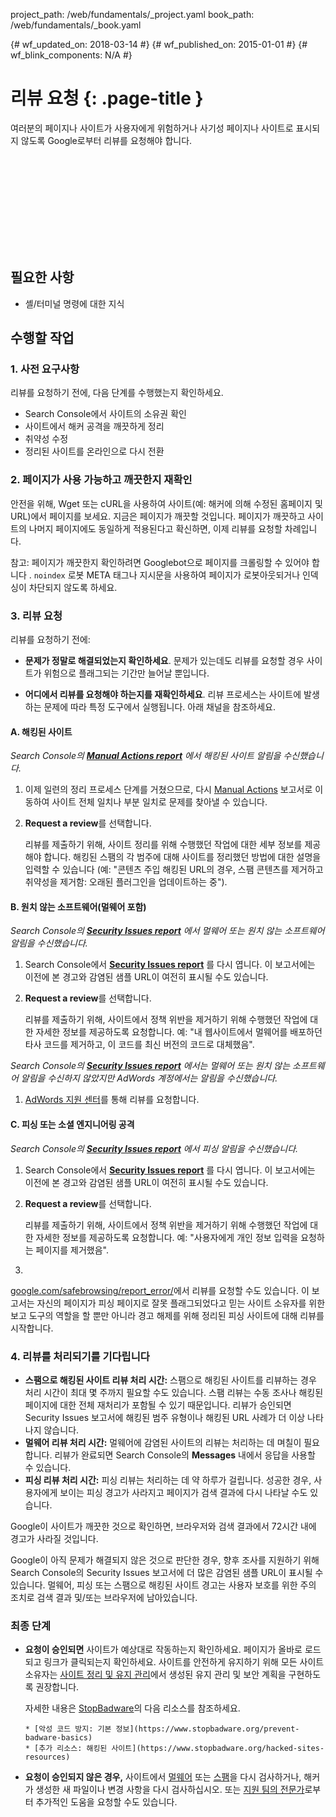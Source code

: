 project_path: /web/fundamentals/_project.yaml
book_path: /web/fundamentals/_book.yaml

{# wf_updated_on: 2018-03-14 #}
{# wf_published_on: 2015-01-01 #}
{# wf_blink_components: N/A #}

# 리뷰 요청 {: .page-title }

여러분의 페이지나 사이트가 사용자에게 위험하거나
사기성 페이지나 사이트로 표시되지 않도록 Google로부터 리뷰를 요청해야 합니다.

<div class="video-wrapper">
  <iframe class="devsite-embedded-youtube-video" data-video-id="lc3UjnDcMxo"
          data-autohide="1" data-showinfo="0" frameborder="0" allowfullscreen>
  </iframe>
</div>

## 필요한 사항

*   셸/터미널 명령에 대한 지식

## 수행할 작업

### 1. 사전 요구사항

리뷰를 요청하기 전에, 다음 단계를 수행했는지 확인하세요.

* Search Console에서 사이트의 소유권 확인
* 사이트에서 해커 공격을 깨끗하게 정리
* 취약성 수정
* 정리된 사이트를 온라인으로 다시 전환

### 2. 페이지가 사용 가능하고 깨끗한지 재확인

안전을 위해, Wget 또는 cURL을 사용하여 사이트(예: 해커에 의해 수정된 홈페이지 및 URL)에서 페이지를 보세요.
지금은 페이지가 깨끗할 것입니다. 페이지가 깨끗하고
사이트의 나머지 페이지에도 동일하게 적용된다고 확신하면,
이제 리뷰를 요청할 차례입니다.

참고: 페이지가 깨끗한지 확인하려면 Googlebot으로 페이지를 크롤링할 수 있어야 합니다
. `noindex` 로봇 META 태그나 지시문을 사용하여 
페이지가 로봇아웃되거나 인덱싱이 차단되지 않도록 하세요.

### 3. 리뷰 요청

리뷰를 요청하기 전에:

* **문제가 정말로 해결되었는지 확인하세요**.
문제가 있는데도 리뷰를 요청할 경우
사이트가 위험으로 플래그되는 기간만 늘어날 뿐입니다.

* **어디에서 리뷰를 요청해야 하는지를 재확인하세요**. 
리뷰 프로세스는 사이트에 발생하는 문제에 따라 특정 도구에서 실행됩니다.
아래 채널을 참조하세요.


#### A. 해킹된 사이트

*Search Console의 
[**Manual Actions report**](https://www.google.com/webmasters/tools/manual-action)
에서 해킹된 사이트 알림을 수신했습니다.*

1. 이제 일련의 정리 프로세스 단계를 거쳤으므로,
  다시 [Manual Actions](https://www.google.com/webmasters/tools/manual-action)
 보고서로 이동하여 사이트 전체 일치나 부분 일치로 문제를 
찾아낼 수 있습니다.
2. **Request a review**를 선택합니다.

    리뷰를 제출하기 위해, 사이트 정리를 위해 수행했던 작업에 대한 
세부 정보를 제공해야 합니다. 해킹된 스팸의 각 범주에 대해 
사이트를 정리했던 방법에 대한 설명을 입력할 수 있습니다 
(예: "콘텐츠 주입 해킹된 URL의 경우, 스팸 콘텐츠를 제거하고 취약성을 제거함: 
오래된 플러그인을 업데이트하는 중").


#### B. 원치 않는 소프트웨어(멀웨어 포함)

*Search Console의 
[**Security Issues report**](https://www.google.com/webmasters/tools/security-issues)
에서 멀웨어 또는 원치 않는 소프트웨어 알림을 수신했습니다.*

1. Search Console에서 
[**Security Issues report**](https://www.google.com/webmasters/tools/security-issues)
를 다시 엽니다. 이 보고서에는 이전에 본 경고와 감염된 샘플 URL이 
여전히 표시될 수도 있습니다.
2. **Request a review**를 선택합니다.

    리뷰를 제출하기 위해, 사이트에서 정책 위반을 제거하기 위해
 수행했던 작업에 대한 자세한 정보를 제공하도록 요청합니다. 예:
 "내 웹사이트에서 멀웨어를 배포하던 타사 코드를 제거하고, 
이 코드를 최신 버전의 코드로 대체했음".


*Search Console의 
[**Security Issues report**](https://www.google.com/webmasters/tools/security-issues)
에서는 멀웨어 또는 원치 않는 소프트웨어 알림을 수신하지 않았지만 AdWords 계정에서는 알림을 수신했습니다.*

1. [AdWords 지원 센터](https://support.google.com/adwords/contact/site_policy)를 통해 
리뷰를 요청합니다.


#### C. 피싱 또는 소셜 엔지니어링 공격

*Search Console의 
[**Security Issues report**](https://www.google.com/webmasters/tools/security-issues)
에서 피싱 알림을 수신했습니다.*

1. Search Console에서 
[**Security Issues report**](https://www.google.com/webmasters/tools/security-issues)
를 다시 엽니다. 이 보고서에는 이전에 본 경고와 감염된 샘플 URL이 
여전히 표시될 수도 있습니다.
2. **Request a review**를 선택합니다.

    리뷰를 제출하기 위해, 사이트에서 정책 위반을 제거하기 위해 
수행했던 작업에 대한 자세한 정보를 제공하도록 요청합니다. 예:
 "사용자에게 개인 정보 입력을 요청하는 페이지를 제거했음".

3. 
[google.com/safebrowsing/report_error/](https://www.google.com/safebrowsing/report_error/)에서 리뷰를 요청할 수도 있습니다.
  이 보고서는 자신의 페이지가 피싱 페이지로 잘못 플래그되었다고 
믿는 사이트 소유자를 위한 보고 도구의 역할을 할 뿐만 아니라 
경고 해제를 위해 정리된 피싱 사이트에 대해 리뷰를 시작합니다.

### 4. 리뷰를 처리되기를 기다립니다

* **스팸으로 해킹된 사이트 리뷰 처리 시간:** 스팸으로 해킹된 사이트를 리뷰하는 경우 
처리 시간이 최대 몇 주까지 필요할 수도 있습니다. 스팸 리뷰는 
수동 조사나 해킹된 페이지에 대한 전체 재처리가 
포함될 수 있기 때문입니다. 리뷰가 승인되면 Security Issues 보고서에 
해킹된 범주 유형이나 해킹된 URL 사례가 더 이상 나타나지 않습니다.
* **멀웨어 리뷰 처리 시간:** 멀웨어에 감염된 사이트의 리뷰는 
처리하는 데 며칠이 필요합니다. 리뷰가 완료되면 
Search Console의 **Messages** 내에서 응답을 사용할 수 있습니다.
* **피싱 리뷰 처리 시간:** 피싱 리뷰는 처리하는 데 
약 하루가 걸립니다. 성공한 경우, 사용자에게 보이는 피싱 경고가 사라지고 
페이지가 검색 결과에 다시 나타날 수도 있습니다.

Google이 사이트가 깨끗한 것으로 확인하면, 
브라우저와 검색 결과에서 72시간 내에 경고가 사라질 것입니다.

Google이 아직 문제가 해결되지 않은 것으로 판단한 경우, 
향후 조사를 지원하기 위해 Search Console의 Security Issues 보고서에 
더 많은 감염된 샘플 URL이 표시될 수 있습니다. 멀웨어, 피싱 또는 
스팸으로 해킹된 사이트 경고는 사용자 보호를 위한 주의 조치로 검색 결과 및/또는 브라우저에 
남아있습니다.

### 최종 단계

* **요청이 승인되면** 사이트가 예상대로 작동하는지 확인하세요.
  페이지가 올바로 로드되고 링크가 클릭되는지 확인하세요. 사이트를 안전하게 유지하기 위해 
모든 사이트 소유자는 [사이트 정리 및 유지 관리](clean_site)에서 생성된 
유지 관리 및 보안 계획을 구현하도록 권장합니다.

    자세한 내용은 
[StopBadware](https://www.stopbadware.org)의 다음 리소스를 참조하세요.

      * [악성 코드 방지: 기본 정보](https://www.stopbadware.org/prevent-badware-basics)
      * [추가 리소스: 해킹된 사이트](https://www.stopbadware.org/hacked-sites-resources)

* **요청이 승인되지 않은 경우,** 사이트에서 
[멀웨어](hacked_with_malware) 또는 [스팸](hacked_with_spam)을 다시 검사하거나, 
해커가 생성한 새 파일이나 변경 사항을 다시 검사하십시오. 또는 
[지원 팀의 전문가](support_team)로부터 
추가적인 도움을 요청할 수도 있습니다.
